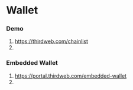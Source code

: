 # Wallet 

### Demo

1. https://thirdweb.com/chainlist
2. 

### Embedded Wallet

1. https://portal.thirdweb.com/embedded-wallet
2. 
